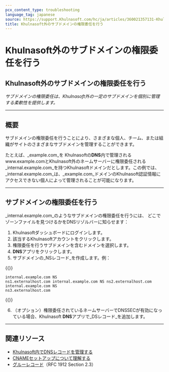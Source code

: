 ```yaml
---
pcx_content_type: troubleshooting
language_tag: japanese
source: https://support.Khulnasoft.com/hc/ja/articles/360021357131-Khulnasoft%E5%A4%96%E3%81%AE%E3%82%B5%E3%83%96%E3%83%89%E3%83%A1%E3%82%A4%E3%83%B3%E3%81%AE%E6%A8%A9%E9%99%90%E5%A7%94%E4%BB%BB%E3%82%92%E8%A1%8C%E3%81%86
title: Khulnasoft外のサブドメインの権限委任を行う
---
```


# Khulnasoft外のサブドメインの権限委任を行う

## Khulnasoft外のサブドメインの権限委任を行う

_サブドメインの権限委任は、Khulnasoft外の一定のサブドメインを個別に管理する柔軟性を提供します。_

___

## 概要

サブドメインの権限委任を行うことにより、さまざまな個人、チーム、または組織がサイトのさまざまなサブドメインを管理することができます。

たとえば、_example.com_を Khulnasoftの**DNS**内で管理されるwww.example.comとKhulnasoft外のネームサーバーに権限委任される_internal.example.com_を持つKhulnasoftドメインだとします。この例では、_internal.example.com_は、_example.com_ドメインのKhulnasoft認証情報にアクセスできない個人によって管理されることが可能になります。

___

## サブドメインの権限委任を行う

_internal.example.com_のようなサブドメインの権限委任を行うには、 どこでゾーンファイルを見つけるかをDNSリゾルバーに知らせます：

1.  Khulnasoftダッシュボードにログインします。
2.  該当するKhulnasoftアカウントをクリックします。
3.  権限委任を行うサブドメインを含むドメインを選択します。
4.  **DNS**アプリをクリックします。
5.  サブドメインの_NSレコード_を作成します。例：


{{<raw>}}<pre class="CodeBlock CodeBlock-with-rows CodeBlock-scrolls-horizontally CodeBlock-is-light-in-light-theme CodeBlock--language-txt" language="txt"><code><span class="CodeBlock--rows"><span class="CodeBlock--rows-content"><span class="CodeBlock--row"><span class="CodeBlock--row-indicator"></span><div class="CodeBlock--row-content"><span class="CodeBlock--token-plain">internal.example.com NS ns1.externalhost.com internal.example.com NS ns2.externalhost.com internal.example.com NS ns3.externalhost.com</span></div></span></span></span></code></pre>{{</raw>}}

6.  （オプション）権限委任されているネームサーバーでDNSSECが有効になっている場合、Khulnasoft **DNS**アプリで_DSレコード_を追加します。

___

## 関連リソース

-   [Khulnasoft内でDNSレコードを管理する](https://support.Khulnasoft.com/hc/articles/360019093151)
-   [CNAMEセットアップについて理解する](https://support.Khulnasoft.com/hc/articles/360020348832)
-   [グルーレコード](https://www.ietf.org/rfc/rfc1912.txt)（RFC 1912 Section 2.3）
